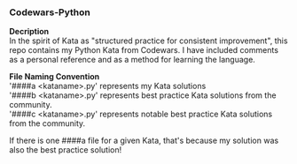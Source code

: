 ### Codewars-Python

**Decription**
<br>
In the spirit of Kata as "structured practice for consistent improvement", this repo contains my Python Kata from Codewars. I have included comments as a personal reference and as a method for learning the language.

**File Naming Convention**
<br>
'\####a \<kataname\>.py' represents my Kata solutions
<br>
'\####b \<kataname\>.py' represents best practice Kata solutions from the community.
<br>
'\####c \<kataname\>.py' represents notable best practice Kata solutions from the community.

If there is one \####a file for a given Kata, that's because my solution was also the best practice solution!
